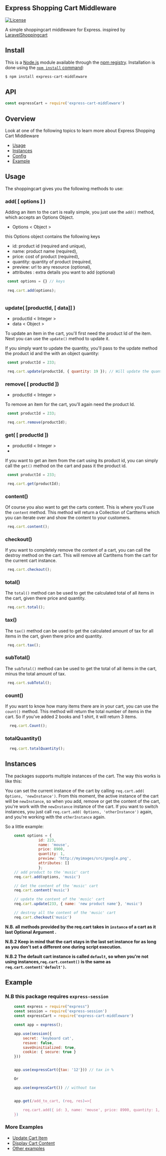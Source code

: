 ## Express Shopping Cart Middleware

[![License](https://poser.pugx.org/gloudemans/shoppingcart/license)](https://github.com/vwedesam/express-cart-middleware)

A simple shoppingcart middleware for Express.
inspired by [LaravelShoppingcart](https://packagist.org/packages/gloudemans/shoppingcart) 

## Install

This is a [Node.js](https://nodejs.org/en/) module available through the
[npm registry](https://www.npmjs.com/). Installation is done using the
[`npm install` command](https://docs.npmjs.com/getting-started/installing-npm-packages-locally):

```bash
$ npm install express-cart-middleware
```

## API

<!-- eslint-disable no-unused-vars -->

```js
const expressCart = require('express-cart-middleware')

```

## Overview
Look at one of the following topics to learn more about Express Shopping Cart Middleware

* [Usage](#usage)
* [Instances](#instances)
* [Config](#config)
* [Example](#example)

## Usage

The shoppingcart gives you the following methods to use:

### add( [ options ] )

Adding an item to the cart is really simple, you just use the `add()` method, which accepts an Options Object.
 
* Options < Object >

this Options object contains the following keys
 
   * id:       product id (required and unique),
   * name:     product name (required),
   * price:    cost of product  (required),
   * quantity: quantity of product (required, 
   * preview:  url to any resource (optional),
   * attributes : extra details you want to add (optional) 
  
    
```js
 const options = {} // keys
 
 req.cart.add(options);
 
```

### update( [productId, [ data]] )

* productId < Integer >
* data < Object >

To update an item in the cart, you'll first need the product Id of the item.
Next you can use the `update()` method to update it.

If you simply want to update the quantity, you'll pass to the update method the product id and the with an object quantity:

```js
 const productId = 233;

 req.cart.update(productId, { quantity: 19 }); // Will update the quantity
```

### remove( [ productId ])

* productId < Integer >

To remove an item for the cart, you'll again need the product Id. 

```js
 const productId = 233;

 req.cart.remove(productId);
```

### get( [ productId ])

* productId < Integer >
*
If you want to get an item from the cart using its product id, you can simply call the `get()` method on the cart and pass it the product id.

```js
 const productId = 233;

 req.cart.get(productId);
```

### content()

Of course you also want to get the carts content. This is where you'll use the `content` method. This method will return a Collection of CartItems which you can iterate over and show the content to your customers.

```js
 req.cart.content();
```

### checkout()

If you want to completely remove the content of a cart, you can call the destroy method on the cart. This will remove all CartItems from the cart for the current cart instance.

```js
 req.cart.checkout();
```

### total()

The `total()` method can be used to get the calculated total of all items in the cart, given there price and quantity.

```js
 req.cart.total();
```

### tax()

The `tax()` method can be used to get the calculated amount of tax for all items in the cart, given there price and quantity.

```js
 req.cart.tax();
```

### subTotal()

The `subTotal()` method can be used to get the total of all items in the cart, minus the total amount of tax. 

```js
 req.cart.subTotal();
```

### count()

If you want to know how many items there are in your cart, you can use the `count()` method. This method will return the total number of items in the cart. So if you've added 2 books and 1 shirt, it will return 3 items.

```js
  req.cart.Count();
```

### totalQuantity()


```js
  req.cart.totalQuantity();
```


## Instances

The packages supports multiple instances of the cart. The way this works is like this:

You can set the current instance of the cart by calling `req.cart.add( Options, 'newInstance')`. From this moment, the active instance of the cart will be `newInstance`, so when you add, remove or get the content of the cart, you're work with the `newInstance` instance of the cart.
If you want to switch instances, you just call `req.cart.add( Options, 'otherInstance')` again, and you're working with the `otherInstance` again.

So a little example:

```js
    const options = { 
               id: 223, 
               name: 'mouse',
               price: 8900, 
               quantity: 1, 
               preview: 'http://myimages/src/google.png', 
               attributes: [] 
               };
    // add product to the 'music' cart
    req.cart.add(options, 'music')

    // Get the content of the 'music' cart
    req.cart.content('music')

    // update the content of the 'music' cart
    req.cart.update(233, { name: 'new product name'}, 'music')

    // destroy all the content of the 'music' cart
    req.cart.checkout('music')

```

**N.B. all methods provided by the req.cart takes in `instance` of a cart as it last Optional Argument .**

**N.B.2 Keep in mind that the cart stays in the last set instance for as long as you don't set a different one during script execution.**

**N.B.2 The default cart instance is called `default`, so when you're not using instances,`req.cart.content()` is the same as `req.cart.content('default')`.**

## Example

### N.B this package requires `express-session`

```js
    const express = require("express")
    const session = require('express-session')
    const expressCart = require('express-cart-middleware')

    const app = express();

    app.use(session({
        secret: 'keyboard cat',
        resave: false,
        saveUninitialized: true,
        cookie: { secure: true }
    }))


    app.use(expressCart({tax: '12'})) // tax in %

    Or

    app.use(expressCart()) // without tax 


    app.get(/add_to_cart, (req, res)=>{

        req.cart.add({ id: 3, name: 'mouse', price: 8900, quantity: 1, preview: 'http://myimages/src/google.png', attributes: [] })
    })


```

### More Examples

* [Update Cart Item ](/examples/update_cart.md)
* [Display Cart Content ](/examples/cart_content.md)
* [Other examples](/examples/others.md)






